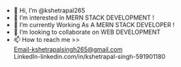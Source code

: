 - 👋 Hi, I’m @kshetrapal265
- 👀 I’m interested in MERN STACK DEVELOPMENT ! 
- 🌱 I’m currently Working As A MERN STACK DEVELOPER ! 
- 💞️ I’m looking to collaborate on WEB DEVELOPMENT 
- 📫 How to reach me >> <br>
   Email-kshetrapalsingh265@gmail.com <br>
   LinkedIn-linkedin.com/in/kshetrapal-singh-591901180 


<!---
kshetrapal265/kshetrapal265 is a ✨ special ✨ repository because its `README.md` (this file) appears on your GitHub profile.
You can click the Preview link to take a look at your changes.
--->
